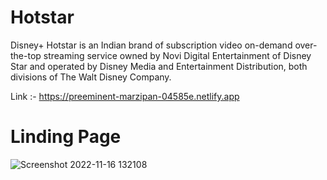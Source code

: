 # Hotstar


Disney+ Hotstar is an Indian brand of subscription video on-demand over-the-top streaming service owned by Novi Digital Entertainment of Disney Star and operated by Disney Media and Entertainment Distribution, both divisions of The Walt Disney Company.


Link :- https://preeminent-marzipan-04585e.netlify.app

# Linding Page
![Screenshot 2022-11-16 132108](https://user-images.githubusercontent.com/101393474/202120273-590dfdc0-072b-49f3-8bd2-19ead0601cc6.png)
